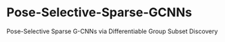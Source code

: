 # Pose-Selective-Sparse-GCNNs
Pose-Selective Sparse G-CNNs via Differentiable Group Subset Discovery
